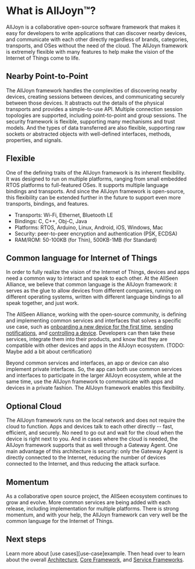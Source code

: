 # What is AllJoyn&trade;?

AllJoyn is a collaborative open-source software framework that makes 
it easy for developers to write applications that can discover nearby 
devices, and communicate with each other directly regardless of brands, 
categories, transports, and OSes without the need of the cloud. The AllJoyn 
framework is extremely flexible with many features to help  make the 
vision of the Internet of Things come to life.

## Nearby Point-to-Point

The AllJoyn framework handles the complexities of discovering nearby devices, 
creating sessions between devices, and communicating securely between those 
devices.  It abstracts out the details of the physical transports and provides 
a simple-to-use API. Multiple connection session topologies are supported, 
including point-to-point and group sessions. The security framework is flexible, 
supporting many mechanisms and trust models. And the types of data transferred 
are also flexible, supporting raw sockets or abstracted objects with well-defined 
interfaces, methods, properties, and signals.

## Flexible

One of the defining traits of the AllJoyn framework is its inherent flexibility.  
It was designed to run on multiple platforms, ranging from small embedded RTOS 
platforms to full-featured OSes. It supports multiple language bindings and
transports. And since the AllJoyn framework is open-source, this flexibility
can be extended further in the future to support even more transports, bindings,
and features.

* Transports: Wi-Fi, Ethernet, Bluetooth LE
* Bindings: C, C++, Obj-C, Java
* Platforms: RTOS, Arduino, Linux, Android, iOS, Windows, Mac
* Security: peer-to-peer encryption and authentication (PSK, ECDSA)
* RAM/ROM: 50-100KB (for Thin), 500KB-1MB (for Standard)

## Common language for Internet of Things

In order to fully realize the vision of the Internet of Things, devices and apps
need a common way to interact and speak to each other.  At the AllSeen Alliance, 
we believe that common language is the AllJoyn framework: it serves as the glue 
to allow devices from different companies, running on different operating systems, 
written with different language bindings to all speak together, and just work.

The AllSeen Alliance, working with the open-source community, is defining and 
implementing common services and interfaces that solves a specific use case, 
such as [onboarding a new device for the first time][onboarding], 
[sending notifications][notifs], and [controlling a device][controlpanel]. 
Developers can then take these services, integrate them into their products, 
and know that they are compatible with other devices and apps in the AllJoyn 
ecosystem. (TODO: Maybe add a bit about certification)

Beyond common services and interfaces, an app or device can also implement 
private interfaces. So, the app can both use common services and interfaces
to participate in the larger AllJoyn ecosystem, while at the same time, use
the AllJoyn framework to communicate with apps and devices in a private fashion. 
The AllJoyn framework enables this flexibility.

## Optional Cloud

The AllJoyn framework runs on the local network and does not require the cloud 
to function. Apps and devices talk to each other directly -- fast, efficient, and
securely. No need to go out and wait for the cloud when the device is right
next to you. And in cases where the cloud is needed, the AllJoyn framework 
supports that as well through a Gateway Agent.  One main advantage of this 
architecture is security: only the Gateway Agent is directly connected to the 
Internet, reducing the number of devices connected to the Internet, and thus
reducing the attack surface.

## Momentum

As a collaborative open source project, the AllSeen ecosystem continues
to grow and evolve. More common services are being added with each release,
including implementation for multiple platforms. There is strong momentum, 
and with your help, the AllJoyn framework can very well be the common 
language for the Internet of Things.

## Next steps

Learn more about [use cases][use-case]example.  Then head over to learn about the 
overall [Architecture][arch], [Core Framework][core], and [Service Frameworks][services].

[onboarding]: /learn/base-services/onboarding
[notifs]: /learn/base-services/notification
[controlpanel]: /learn/base-services/controlpanel

[use-cases]: /learn/use-cases
[arch]: /learn/architecture
[core]: /learn/core
[services]: /learn/base-services

